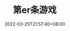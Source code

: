 ---
weight: 4
title: "第er条游戏"
description: "啊啊啊啊啊啊啊啊啊"
date: 2022-03-25T21:57:40+08:00
lastmod: 2022-03-25T16:45:40+08:00
draft: false
authors: ["Xiaoyi"]
featuredImage: "featured-image.webp"

tags: ["ceshi"]
categories: ["games"]
games: ["ADVENTURE","MMO","STRATEGY"]

lightgallery: true
toc: true

pinned: true

recommend: false
recommend1: false
---